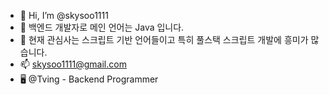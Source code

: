- 👋 Hi, I’m @skysoo1111
- 👀 백엔드 개발자로 메인 언어는 Java 입니다.
- 🌱 현재 관심사는 스크립트 기반 언어들이고 특히 풀스택 스크립트 개발에 흥미가 많습니다.
- 📫 skysoo1111@gmail.com
- 🖥 @Tving - Backend Programmer

